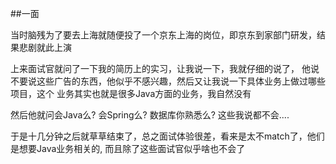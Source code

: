 
##一面

当时脑残为了要去上海就随便投了一个京东上海的岗位，即京东到家部门研发，结果悲剧就此上演

上来面试官就问了一下我的简历上的实习，让我说一下，我就仔细的说了，
他说不要说这些广告的东西，他似乎不感兴趣，然后又让我说一下具体业务上做过哪些项目，这个
业务其实也就是很多Java方面的业务，我自然没有

然后他就问会Java么? 会Spring么? 数据库你熟悉么? 这些我说都不会....

于是十几分钟之后就草草结束了，总之面试体验很差，看来是太不match了，他们是想要Java业务相关的,
而且除了这些面试官似乎啥也不会了
